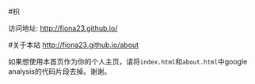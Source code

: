 #枳

访问地址: http://fiona23.github.io/

#关于本站
http://fiona23.github.io/about  

如果想使用本首页作为你的个人主页，请将`index.html`和`about.html`中google analysis的代码片段去掉。谢谢。